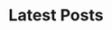 ---
title: Latest Posts
cms_exclude: true

# View.
#   1 = List
#   2 = Compact
#   3 = Card
#   4 = Citation
view: 3

content:
  folders:
    - post
  count: 100        # Show all posts (set to a number like 5 or 10 for limit)
  offset: 0
  sort_by: date
  sort_order: desc

# Optional header image (relative to `static/media/` folder).
header:
  caption: ''
  image: ''
---